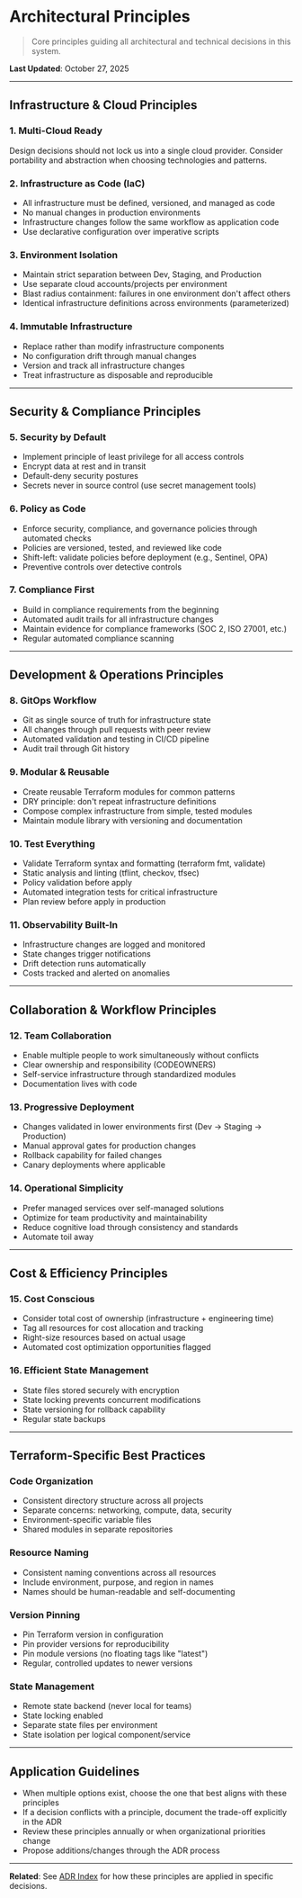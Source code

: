 # Architectural Principles

> Core principles guiding all architectural and technical decisions in this system.

**Last Updated**: October 27, 2025

---

## Infrastructure & Cloud Principles

### 1. Multi-Cloud Ready
Design decisions should not lock us into a single cloud provider. Consider portability and abstraction when choosing technologies and patterns.

### 2. Infrastructure as Code (IaC)
- All infrastructure must be defined, versioned, and managed as code
- No manual changes in production environments
- Infrastructure changes follow the same workflow as application code
- Use declarative configuration over imperative scripts

### 3. Environment Isolation
- Maintain strict separation between Dev, Staging, and Production
- Use separate cloud accounts/projects per environment
- Blast radius containment: failures in one environment don't affect others
- Identical infrastructure definitions across environments (parameterized)

### 4. Immutable Infrastructure
- Replace rather than modify infrastructure components
- No configuration drift through manual changes
- Version and track all infrastructure changes
- Treat infrastructure as disposable and reproducible

---

## Security & Compliance Principles

### 5. Security by Default
- Implement principle of least privilege for all access controls
- Encrypt data at rest and in transit
- Default-deny security postures
- Secrets never in source control (use secret management tools)

### 6. Policy as Code
- Enforce security, compliance, and governance policies through automated checks
- Policies are versioned, tested, and reviewed like code
- Shift-left: validate policies before deployment (e.g., Sentinel, OPA)
- Preventive controls over detective controls

### 7. Compliance First
- Build in compliance requirements from the beginning
- Automated audit trails for all infrastructure changes
- Maintain evidence for compliance frameworks (SOC 2, ISO 27001, etc.)
- Regular automated compliance scanning

---

## Development & Operations Principles

### 8. GitOps Workflow
- Git as single source of truth for infrastructure state
- All changes through pull requests with peer review
- Automated validation and testing in CI/CD pipeline
- Audit trail through Git history

### 9. Modular & Reusable
- Create reusable Terraform modules for common patterns
- DRY principle: don't repeat infrastructure definitions
- Compose complex infrastructure from simple, tested modules
- Maintain module library with versioning and documentation

### 10. Test Everything
- Validate Terraform syntax and formatting (terraform fmt, validate)
- Static analysis and linting (tflint, checkov, tfsec)
- Policy validation before apply
- Automated integration tests for critical infrastructure
- Plan review before apply in production

### 11. Observability Built-In
- Infrastructure changes are logged and monitored
- State changes trigger notifications
- Drift detection runs automatically
- Costs tracked and alerted on anomalies

---

## Collaboration & Workflow Principles

### 12. Team Collaboration
- Enable multiple people to work simultaneously without conflicts
- Clear ownership and responsibility (CODEOWNERS)
- Self-service infrastructure through standardized modules
- Documentation lives with code

### 13. Progressive Deployment
- Changes validated in lower environments first (Dev → Staging → Production)
- Manual approval gates for production changes
- Rollback capability for failed changes
- Canary deployments where applicable

### 14. Operational Simplicity
- Prefer managed services over self-managed solutions
- Optimize for team productivity and maintainability
- Reduce cognitive load through consistency and standards
- Automate toil away

---

## Cost & Efficiency Principles

### 15. Cost Conscious
- Consider total cost of ownership (infrastructure + engineering time)
- Tag all resources for cost allocation and tracking
- Right-size resources based on actual usage
- Automated cost optimization opportunities flagged

### 16. Efficient State Management
- State files stored securely with encryption
- State locking prevents concurrent modifications
- State versioning for rollback capability
- Regular state backups

---

## Terraform-Specific Best Practices

### Code Organization
- Consistent directory structure across all projects
- Separate concerns: networking, compute, data, security
- Environment-specific variable files
- Shared modules in separate repositories

### Resource Naming
- Consistent naming conventions across all resources
- Include environment, purpose, and region in names
- Names should be human-readable and self-documenting

### Version Pinning
- Pin Terraform version in configuration
- Pin provider versions for reproducibility
- Pin module versions (no floating tags like "latest")
- Regular, controlled updates to newer versions

### State Management
- Remote state backend (never local for teams)
- State locking enabled
- Separate state files per environment
- State isolation per logical component/service

---

## Application Guidelines

- When multiple options exist, choose the one that best aligns with these principles
- If a decision conflicts with a principle, document the trade-off explicitly in the ADR
- Review these principles annually or when organizational priorities change
- Propose additions/changes through the ADR process

---

**Related**: See [ADR Index](ADR-INDEX.md) for how these principles are applied in specific decisions.